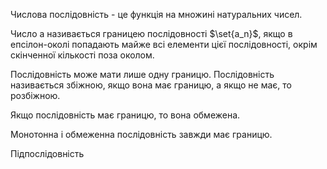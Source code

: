 
Числова послідовність - це функція на множині натуральних чисел.

Число a називається границею послідовності $\set{a_n}$, якщо в епсілон-околі попадають майже всі елементи цієї послідовності, окрім скінченної кількості поза околом.

Послідовність може мати лише одну границю. 
Послідовність називається збіжною, якщо вона має границю, а якщо не має, то розбіжною.

Якщо послідовність має границю, то вона обмежена.

Монотонна і обмеженна послідовність завжди має границю.

Підпослідовність